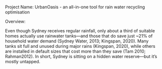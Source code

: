 Project Name: 
UrbanOasis - an all-in-one tool for rain water recycling optimisation 

Overview: 

Even though Sydney receives regular rainfall, only about a third of suitable homes actually use rainwater tanks—and those that do save just ~21% of household water demand (Sydney Water, 2013; Kingspan, 2020). Many tanks sit full and unused during major rains (Kingspan, 2020), while others are installed in default sizes that cost more than they save (Tam 2010; Rahman2012). In short, Sydney is sitting on a hidden water reserve—but it’s mostly untapped.